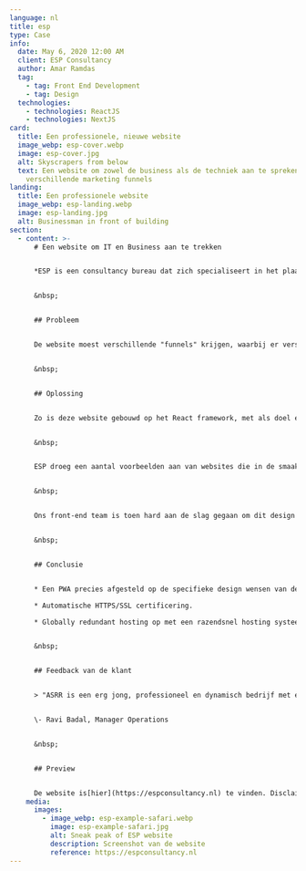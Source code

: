 ```yaml
---
language: nl
title: esp
type: Case
info:
  date: May 6, 2020 12:00 AM
  client: ESP Consultancy
  author: Amar Ramdas
  tag:
    - tag: Front End Development
    - tag: Design
  technologies:
    - technologies: ReactJS
    - technologies: NextJS
card:
  title: Een professionele, nieuwe website
  image_webp: esp-cover.webp
  image: esp-cover.jpg
  alt: Skyscrapers from below
  text: Een website om zowel de business als de techniek aan te spreken met
    verschillende marketing funnels
landing:
  title: Een professionele website
  image_webp: esp-landing.webp
  image: esp-landing.jpg
  alt: Businessman in front of building
section:
  - content: >-
      # Een website om IT en Business aan te trekken


      *ESP is een consultancy bureau dat zich specialiseert in het plaatsen van professionals in de IT wereld. In de huidige markt is het cruciaal wat voor indruk er achtergelaten wordt bij potentiële werknemers. Daarom besloot ESP ons te benaderen om een website te bouwen met de laatste foefjes op gebied van web development.* 


      &nbsp;


      ## Probleem


      De website moest verschillende "funnels" krijgen, waarbij er verschillende landingspaginas kunnen worden voorgeschoteld, op basis van wie de doelgroep is.


      &nbsp;


      ## Oplossing


      Zo is deze website gebouwd op het React framework, met als doel een progressieve web applicatie te realiseren. Zo'n applicatie heeft een hoop voordelen, waaronder bijvoorbeeld het offline-cachen van een groot deel van de gegevens. Hierdoor is de webapplicatie razendsnel en kan deze zelfs zonder internetverbinding werken. 


      &nbsp;


      ESP droeg een aantal voorbeelden aan van websites die in de smaak vielen. Hieronder een aantal tech giganten, zoals ASML, maar ook concurrenten in de branche. Onze designer heeft getracht deze elementen te combineren tot geheel dat de sterke punten van deze voorbeelden combineert. Na een aantal iteraties in Adobe XD kwam er een definitief design uit. 


      &nbsp;


      Ons front-end team is toen hard aan de slag gegaan om dit design te realiseren in code. De klant kreeg tijdens het proces een link waarop de wijzigingen real-time te volgen waren. Ons deployment systeem zorgt ervoor dat alle werkzaamheden bijna gelijk zichtbaar zijn.


      &nbsp;


      ## Conclusie


      * Een PWA precies afgesteld op de specifieke design wensen van de klant.

      * Automatische HTTPS/SSL certificering.

      * Globally redundant hosting op met een razendsnel hosting systeem.


      &nbsp;


      ## Feedback van de klant


      > "ASRR is een erg jong, professioneel en dynamisch bedrijf met een flat management structuur, dit zorgt voor een vlotte communicatie zowel intern als met de klanten, waardoor er veel aandacht en zorg is voor de klant. Ik heb erg goede ervaringen opgedaan met ASRR. Een echte aanrader als je op zoek bent naar een professionele partner die met je meedenkt en waar de klant op nummer 1 staat!"


      \- Ravi Badal, Manager Operations


      &nbsp;


      ## Preview


      De website is[hier](https://espconsultancy.nl) te vinden. Disclaimer: design is volledig bepaald door de klant en daardoor niet in stijl ASRR, er kan ook gekozen worden voor een hands-on aanpak waarbij ASRR een design aflevert dat in onze optiek goed in de markt past.
    media:
      images:
        - image_webp: esp-example-safari.webp
          image: esp-example-safari.jpg
          alt: Sneak peak of ESP website
          description: Screenshot van de website
          reference: https://espconsultancy.nl
---
```

